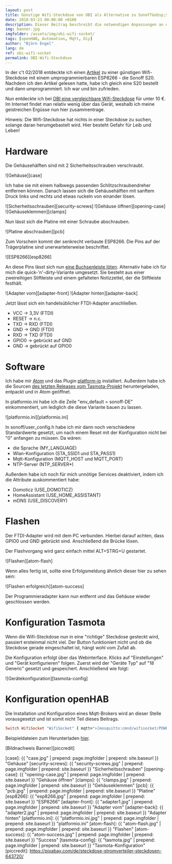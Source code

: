 ```yaml
---
layout: post
title: Günstige Wifi-Steckdose von OBI als Alternative zu Sonoff&nbsp;S20
date: 2018-03-23 00:00:00 +0100
description: Dieser Beitrag beschreibt die notwendigen Anpassungen an der preiswerten OBI-Wifi-Steckdose, um diese per Mqtt in die Hausautomation zu integrieren.
img: banner.jpg
imgfolder: /assets/img/obi-wifi-socket/
tags: [openHAB, Automation, Mqtt, Diy]
author: "Björn Engel"
lang: de
ref: obi-wifi-socket
permalink: OBI-Wifi-Steckdose
---
```

In der c't 02/2018 entdeckte ich einen [Artikel][ct-article] zu einer günstigen Wifi-Steckdose mit einem umprogrammierbaren ESP8266 - die Sonoff S20. Nachdem ich den Artikel gelesen hatte, habe ich gleich eine S20 bestellt und dann umprogrammiert. Ich war und bin zufrieden.

Nun entdeckte ich bei [OBI eine vergleichbare Wifi-Steckdose][obi-shop-socket] für unter 10 €. Im Internet findet man relativ wenig über das Gerät, weshalb ich meine geistreichen Ergüsse nun hier zusammentrage.

Hinweis: Die Wifi-Steckdose hat nichts in einer Steckdose zu suchen, solange daran herumgebastelt wird. Hier besteht Gefahr für Leib und Leben!

# Hardware
Die Gehäusehälften sind mit 2 Sicherheitsschrauben verschraubt. 

![Gehäuse][case]

Ich habe sie mit einem halbwegs passenden Schlitzschraubendreher entfernen können. Danach lassen sich die Gehäusehälften mit sanftem Druck links und rechts und etwas ruckeln von einander lösen.

![Sicherheitsschrauben][security-screws]
![Gehäuse öffnen][opening-case]
![Gehäuseklemmen][clamps]

Nun lässt sich die Platine mit einer Schraube abschrauben.

![Platine abschrauben][pcb]

Zum Vorschein kommt der senkrecht verbaute ESP8266. Die Pins auf der Trägerplatine sind unerwarteterweise beschriftet. 

![ESP8266][esp8266]

An diese Pins lässt sich nun [eine Buchsenleiste löten][tasmota-wiki-obi-socket]. Alternativ habe ich für mich die quick-'n'-dirty-Variante umgesetzt. Sie besteht aus einer zweireihigen Stiftleiste und einem gefalteten Notizzettel, der die Stiftleiste festhält.

![Adapter vorn][adapter-front]
![Adapter hinten][adapter-back]

Jetzt lässt sich ein handelsüblicher FTDI-Adapter anschließen.

* VCC -> 3,3V (FTDI)
* RESET -> n.c.
* TXD -> RXD (FTDI)
* GND -> GND (FTDI)
* RXD -> TXD (FTDI)
* GPIO0 -> gebrückt auf GND
* GND -> gebrückt auf GPIO0

# Software
Ich habe mir [Atom][atom] und das Plugin [platform-io][platform-io] installiert. Außerdem habe ich die Sourcen [des letzten Releases vom Tasmota-Projekt][tasmota-release] heruntergeladen, entpackt und in Atom geöffnet. 

In platformio.ini habe ich die Zeile "env_default = sonoff-DE" einkommentiert, um lediglich die diese Variante bauen zu lassen.

![platformio.ini][platformio.ini]

In sonoff/user_config.h habe ich mir dann noch verschiedene Standardwerte gesetzt, um nach einem Reset mit der Konfiguration nicht bei "0" anfangen zu müssen. Da wären:

* die Sprache (MY_LANGUAGE)
* Wlan-Konfiguration (STA_SSID1 und STA_PASS1)
* Mqtt-Konfiguration (MQTT_HOST und MQTT_PORT)
* NTP-Server (NTP_SERVER*)

Außerdem habe ich noch für mich unnötige Services deaktiviert, indem ich die Attribute auskommentiert habe:

* Domoticz (USE_DOMOTICZ)
* HomeAssistant (USE_HOME_ASSISTANT)
* mDNS (USE_DISCOVERY)

# Flashen
Der FTDI-Adapter wird mit dem PC verbunden. Hierbei darauf achten, dass GPIO0 und GND gebrückt sind. Anschließend die Brücke lösen.

Der Flashvorgang wird ganz einfach mittel ALT+STRG+U gestartet. 

![Flashen][atom-flash]

Wenn alles fertig ist, sollte eine Erfolgsmeldung ähnlich dieser hier zu sehen sein:

![Flashen erfolgreich][atom-success]

Der Programmieradapter kann nun entfernt und das Gehäuse wieder geschlossen werden.

# Konfiguration Tasmota

Wenn die Wifi-Steckdose nun in eine "richtige" Steckdose gesteckt wird, passiert ersteinmal nicht viel. Der Button funktioniert nicht und ob die Steckdose gerade eingeschaltet ist, hängt wohl vom Zufall ab.

Die Konfiguration erfolgt über das Webinterface. Klicks auf "Einstellungen" und "Gerät konfigurieren" folgen. Zuerst wird der "Geräte Typ" auf "18 Generic" gesetzt und gespeichert. Anschließend wie folgt:

![Gerätekonfiguration][tasmota-config]

# Konfiguration openHAB

Die Installation und Konfiguration eines Mqtt-Brokers wird an dieser Stelle vorausgesetzt und ist somit nicht Teil dieses Beitrags.

~~~ ruby
Switch WifiSocket "WifiSocket" { mqtt=">[mosquitto:cmnd/wifisocket/POWER:command:*:default], <[mosquitto:stat/wifisocket/POWER:state:default]" }
~~~

Beispieldateien zum Herunterladen [hier][download-example].

[Bildnachweis Banner][piccredit]

[ct-article]: https://www.heise.de/ct/ausgabe/2018-2-Steckdose-mit-eingebautem-ESP8266-mit-eigener-Firmware-betreiben-3929796.html
[obi-shop-socket]: https://www.obi.de/hausfunksteuerung/wifi-stecker-schuko/p/2291706
[tasmota-wiki-obi-socket]: https://github.com/arendst/Sonoff-Tasmota/wiki/Obi-Socket
[atom]: https://atom.io
[platform-io]: https://platformio.org/get-started/ide?install=atom
[tasmota-release]: https://github.com/arendst/Sonoff-Tasmota/releases
[download-example]: https://minhaskamal.github.io/DownGit/#/home?url=https://github.com/justcoke/smarthome-examples/trunk/master/WifiSocket

[case]: {{ "case.jpg" | prepend: page.imgfolder | prepend: site.baseurl }} "Gehäuse"
[security-screws]: {{ "security-screws.jpg" | prepend: page.imgfolder | prepend: site.baseurl }} "Sicherheitsschrauben"
[opening-case]: {{ "opening-case.jpg" | prepend: page.imgfolder | prepend: site.baseurl }} "Gehäuse öffnen"
[clamps]: {{ "clamps.jpg" | prepend: page.imgfolder | prepend: site.baseurl }} "Gehäuseklemmen"
[pcb]: {{ "pcb.jpg" | prepend: page.imgfolder | prepend: site.baseurl }} "Platine"
[esp8266]: {{ "esp8266.jpg" | prepend: page.imgfolder | prepend: site.baseurl }} "ESP8266"
[adapter-front]: {{ "adapter1.jpg" | prepend: page.imgfolder | prepend: site.baseurl }} "Adapter vorn"
[adapter-back]: {{ "adapter2.jpg" | prepend: page.imgfolder | prepend: site.baseurl }} "Adapter hinten"
[platformio.ini]: {{ "platformio.ini.jpg" | prepend: page.imgfolder | prepend: site.baseurl }} "platformio.ini"
[atom-flash]: {{ "atom-flash.jpg" | prepend: page.imgfolder | prepend: site.baseurl }} "Flashen"
[atom-success]: {{ "atom-success.jpg" | prepend: page.imgfolder | prepend: site.baseurl }} "Success"
[tasmota-config]: {{ "tasmota.jpg" | prepend: page.imgfolder | prepend: site.baseurl }} "Tasmota-Konfiguration"
[piccredit]: https://pixabay.com/de/steckdose-stromverteiler-steckdosen-643720/

